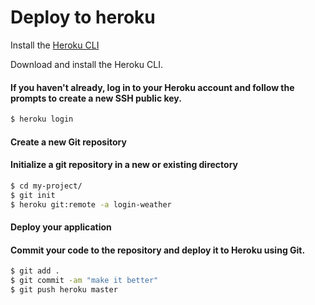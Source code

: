 
# Deploy to heroku

Install the [Heroku CLI](https://devcenter.heroku.com/articles/heroku-command-line)

Download and install the Heroku CLI.

#### If you haven't already, log in to your Heroku account and follow the prompts to create a new SSH public key.

```bash
$ heroku login
```

#### Create a new Git repository

#### Initialize a git repository in a new or existing directory

```bash
$ cd my-project/
$ git init
$ heroku git:remote -a login-weather
```

#### Deploy your application

#### Commit your code to the repository and deploy it to Heroku using Git.
```bash
$ git add .
$ git commit -am "make it better"
$ git push heroku master
```
